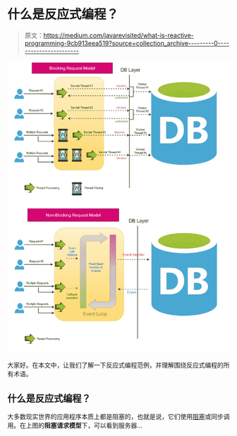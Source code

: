 # 什么是反应式编程？

> 原文：<https://medium.com/javarevisited/what-is-reactive-programming-9cb913eea519?source=collection_archive---------0----------------------->

[![](img/9bb20702d9b16404609c7c6ba0367e68.png)](https://javarevisited.blogspot.com/2021/04/best-reactive-spring-and-webflux-courses-for-java-developers.html)

大家好。在本文中，让我们了解一下反应式编程范例，并理解围绕反应式编程的所有术语。

## 什么是反应式编程？

大多数现实世界的应用程序本质上都是阻塞的，也就是说，它们使用[阻塞](http://javarevisited.blogspot.sg/2012/02/what-is-blocking-methods-in-java-and.html)或同步调用。在上图的**阻塞请求模型**下，可以看到服务器…